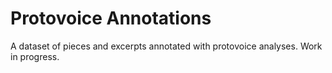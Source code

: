 # Protovoice Annotations

A dataset of pieces and excerpts annotated with protovoice analyses.
Work in progress.

